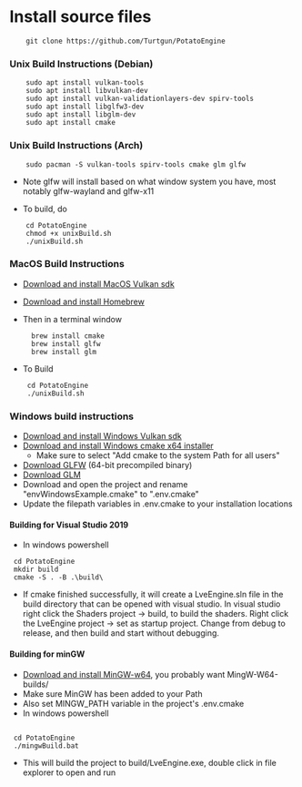 # Install source files 

```
    git clone https://github.com/Turtgun/PotatoEngine
```

### Unix Build Instructions (Debian)
```
    sudo apt install vulkan-tools
    sudo apt install libvulkan-dev
    sudo apt install vulkan-validationlayers-dev spirv-tools
    sudo apt install libglfw3-dev
    sudo apt install libglm-dev
    sudo apt install cmake
```

### Unix Build Instructions (Arch)

```
    sudo pacman -S vulkan-tools spirv-tools cmake glm glfw
```

- Note glfw will install based on what window system you have, most notably glfw-wayland and glfw-x11


- To build, do
```
    cd PotatoEngine
    chmod +x unixBuild.sh
    ./unixBuild.sh
```

### MacOS Build Instructions

- [Download and install MacOS Vulkan sdk](https://vulkan.lunarg.com/)
  
- [Download and install Homebrew](https://brew.sh/)

- Then in a terminal window
  ```
    brew install cmake
    brew install glfw
    brew install glm
  ```
 
- To Build
   ```
    cd PotatoEngine
    ./unixBuild.sh
   ```

### Windows build instructions

- [Download and install Windows Vulkan sdk](https://vulkan.lunarg.com/)
- [Download and install Windows cmake x64 installer](https://cmake.org/download/)
  - Make sure to select "Add cmake to the system Path for all users" 
- [Download GLFW](https://www.glfw.org/download.html) (64-bit precompiled binary)
- [Download GLM](https://github.com/g-truc/glm/releases)
- Download and open the project and rename "envWindowsExample.cmake" to ".env.cmake"
- Update the filepath variables in .env.cmake to your installation locations

#### Building for Visual Studio 2019

- In windows powershell
  
 ```
  cd PotatoEngine
  mkdir build
  cmake -S . -B .\build\
  ```  
- If cmake finished successfully, it will create a LveEngine.sln file in the build directory that can be opened with visual studio. In visual studio right click the Shaders project -> build, to build the shaders. Right click the LveEngine project -> set as startup project. Change from debug to release, and then build and start without debugging.

#### Building for minGW

- [Download and install MinGW-w64](https://www.mingw-w64.org/downloads/), you probably want MingW-W64-builds/
- Make sure MinGW has been added to your Path
- Also set MINGW_PATH variable in the project's .env.cmake
- In windows powershell
  
 ```

  cd PotatoEngine
  ./mingwBuild.bat
  ```
- This will build the project to build/LveEngine.exe, double click in file explorer to open and run 